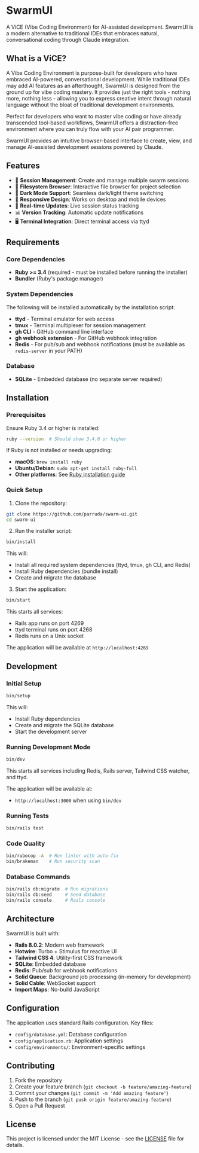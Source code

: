 # SwarmUI

A ViCE (Vibe Coding Environment) for AI-assisted development. SwarmUI is a modern alternative to traditional IDEs that embraces natural, conversational coding through Claude integration.

## What is a ViCE?

A Vibe Coding Environment is purpose-built for developers who have embraced AI-powered, conversational development. While traditional IDEs may add AI features as an afterthought, SwarmUI is designed from the ground up for vibe coding mastery. It provides just the right tools - nothing more, nothing less - allowing you to express creative intent through natural language without the bloat of traditional development environments.

Perfect for developers who want to master vibe coding or have already transcended tool-based workflows, SwarmUI offers a distraction-free environment where you can truly flow with your AI pair programmer.

SwarmUI provides an intuitive browser-based interface to create, view, and manage AI-assisted development sessions powered by Claude.

## Features

- 🚀 **Session Management**: Create and manage multiple swarm sessions
- 📁 **Filesystem Browser**: Interactive file browser for project selection
- 🎨 **Dark Mode Support**: Seamless dark/light theme switching
- 📱 **Responsive Design**: Works on desktop and mobile devices
- 🔄 **Real-time Updates**: Live session status tracking
- 📊 **Version Tracking**: Automatic update notifications
- 🖥️ **Terminal Integration**: Direct terminal access via ttyd

## Requirements

### Core Dependencies

- **Ruby >= 3.4** (required - must be installed before running the installer)
- **Bundler** (Ruby's package manager)

### System Dependencies

The following will be installed automatically by the installation script:

- **ttyd** - Terminal emulator for web access
- **tmux** - Terminal multiplexer for session management
- **gh CLI** - GitHub command line interface
- **gh webhook extension** - For GitHub webhook integration
- **Redis** - For pub/sub and webhook notifications (must be available as `redis-server` in your PATH)

### Database

- **SQLite** - Embedded database (no separate server required)

## Installation

### Prerequisites

Ensure Ruby 3.4 or higher is installed:

```bash
ruby --version  # Should show 3.4.0 or higher
```

If Ruby is not installed or needs upgrading:

- **macOS**: `brew install ruby`
- **Ubuntu/Debian**: `sudo apt-get install ruby-full`
- **Other platforms**: See [Ruby installation guide](https://www.ruby-lang.org/en/documentation/installation/)

### Quick Setup

1. Clone the repository:

```bash
git clone https://github.com/parruda/swarm-ui.git
cd swarm-ui
```

2. Run the installer script:

```bash
bin/install
```

This will:

- Install all required system dependencies (ttyd, tmux, gh CLI, and Redis)
- Install Ruby dependencies (bundle install)
- Create and migrate the database

3. Start the application:

```bash
bin/start
```

This starts all services:

- Rails app runs on port 4269
- ttyd terminal runs on port 4268
- Redis runs on a Unix socket

The application will be available at `http://localhost:4269`

## Development

### Initial Setup

```bash
bin/setup
```

This will:

- Install Ruby dependencies
- Create and migrate the SQLite database
- Start the development server

### Running Development Mode

```bash
bin/dev
```

This starts all services including Redis, Rails server, Tailwind CSS watcher, and ttyd.

The application will be available at:

- `http://localhost:3000` when using `bin/dev`

### Running Tests

```bash
bin/rails test
```

### Code Quality

```bash
bin/rubocop -A  # Run linter with auto-fix
bin/brakeman    # Run security scan
```

### Database Commands

```bash
bin/rails db:migrate  # Run migrations
bin/rails db:seed     # Seed database
bin/rails console     # Rails console
```

## Architecture

SwarmUI is built with:

- **Rails 8.0.2**: Modern web framework
- **Hotwire**: Turbo + Stimulus for reactive UI
- **Tailwind CSS 4**: Utility-first CSS framework
- **SQLite**: Embedded database
- **Redis**: Pub/sub for webhook notifications
- **Solid Queue**: Background job processing (in-memory for development)
- **Solid Cable**: WebSocket support
- **Import Maps**: No-build JavaScript

## Configuration

The application uses standard Rails configuration. Key files:

- `config/database.yml`: Database configuration
- `config/application.rb`: Application settings
- `config/environments/`: Environment-specific settings

## Contributing

1. Fork the repository
2. Create your feature branch (`git checkout -b feature/amazing-feature`)
3. Commit your changes (`git commit -m 'Add amazing feature'`)
4. Push to the branch (`git push origin feature/amazing-feature`)
5. Open a Pull Request

## License

This project is licensed under the MIT License - see the [LICENSE](LICENSE) file for details.
